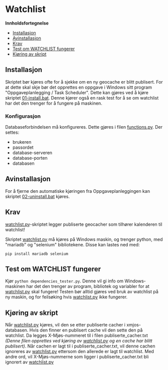 # Watchlist
__Innholdsfortegnelse__
* [Installasjon](#Installasjon)
* [Avinstallasjon](#Avinstallasjon)
* [Krav](#Krav)
* [Test om WATCHLIST fungerer](#Test-om-WATCHLIST-fungerer)
* [Kjøring av skript](#Kjøring-av-skript)




## Installasjon
Skriptet bør kjøres ofte for å sjekke om en ny geocache er blitt publisert. For at dette skal skje bør det opprettes en oppgave i Windows sitt program "Oppgaveplanlegging / Task Scheduler". Dette kan gjøres ved å kjøre skriptet [01-install.bat](./01-install.bat). Denne kjører også en rask test for å se om watchlist har det den trenger for å fungere på maskinen.

### Konfigurasjon
Databaseforbindelsen må konfigureres. Dette gjøres i filen [functions.py](./functions.py). Der settes:
* brukeren
* passordet
* database-serveren
* database-porten
* databasen

## Avinstallasjon
For å fjerne den automatiske kjøringen fra Oppgaveplanleggingen kan skriptet [02-uninstall.bat](./02-uninstall.bat) kjøres.

## Krav
[watchlist.py](./watchlist.py)-skriptet legger publiserte geocacher som tilhører kalenderen til watchlist!

Skriptet [watchlist.py](./watchlist.py) må kjøres på Windows maskin, og trenger python, med "mariadb" og "selenium" bibliotekene.
Disse kan lastes ned med:

`pip install mariadb selenium`

## Test om WATCHLIST fungerer
Kjør `python dependencies_tester.py`. Denne vil gi info om Windows-maskinen har det den trenger av program, bibliotek og variabler for at [watchlist.py](./watchlist.py) skal fungere! Testen bør alltid gjøres ved bruk av watchlist på ny maskin, og for feilsøking hvis [watchlist.py](./watchlist.py) ikke fungerer.

## Kjøring av skript
Når [watchlist.py](./watchlist.py) kjøres, vil den se etter publiserte cacher i xmjos-databasen. Hvis den finner en publisert cache vil den sette den på watchlist. Da legges X-Mjøs-nummeret til i filen publiserte_cacher.txt *(Denne filen opprettes ved kjøring av [watchlist.py](./watchlist.py) og en cache har blitt publisert)*.
Når cachen er lagt til i publiserte_cacher.txt, vil denne cachen ignoreres av [watchlist.py](./watchlist.py) ettersom den allerede er lagt til watchlist. Med andre ord, vil X-Mjøs-nummerne som ligger i publiserte_cacher.txt bli ignorert av [watchlist.py](./watchlist.py)


